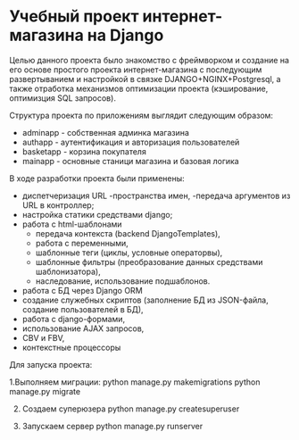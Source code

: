 # Учебный проект интернет-магазина на Django

Целью данного проекта было знакомство с фреймворком и создание на его основе простого проекта интернет-магазина с последующим развертыванием и настройкой в связке DJANGO+NGINX+Postgresql, а также отработка механизмов оптимизации проекта (кэширование, оптимизция SQL запросов).

Структура проекта по приложениям выглядит следующим образом:
  * adminapp - собственная админка магазина
  * authapp - аутентификация и авторизация пользователей
  * basketapp - корзина покупателя
  * mainapp - основные станици магазина и базовая логика
  
 В ходе разработки проекта были применены:
 - диспетчеризация URL
   -пространства имен, 
   -передача аргументов из URL в контроллер;
 - настройка статики средствами django;
 - работа с html-шаблонами 
   - передача контекста (backend DjangoTemplates), 
   - работа с переменными,
   - шаблонные теги (циклы, условные операторвы),
   - шаблонные фильтры (преобразование данных средствами шаблонизатора),
   - наследование, использование подшаблонов.
 - работа с БД через Django ORM
 - создание служебных скриптов (заполнение БД из JSON-файла, создание пользователей в БД),
 - работа с django-формами,
 - использование AJAX запросов,
 - CBV и FBV,
 - контекстные процессоры

Для запуска проекта:

1.Выполняем миграции:
python manage.py makemigrations
python manage.py migrate

2. Создаем суперюзера
python manage.py createsuperuser
   
3. Запускаем сервер
python manage.py runserver
   